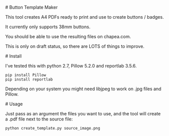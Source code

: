# Button Template Maker

This tool creates A4 PDFs ready to print and use to create buttons / badges.

It currently only supports 38mm buttons.

You should be able to use the resulting files on chapea.com.

This is only on draft status, so there are LOTS of things to improve.

# Install

I've tested this with python 2.7, Pillow 5.2.0 and reportlab 3.5.6.

```
pip install Pillow
pip install reportlab
```

Depending on your system you might need libjpeg to work on .jpg files and Pillow.

# Usage

Just pass as an argument the files you want to use, and the tool will create a .pdf file next to the source file:

```
python create_template.py source_image.png
```

